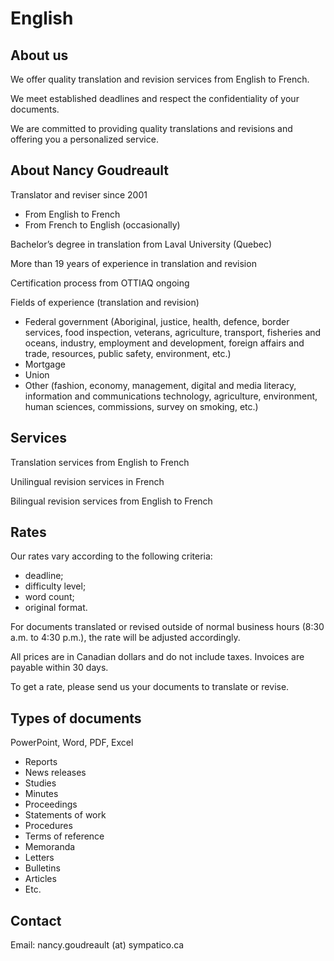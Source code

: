 # English

## About us
We offer quality translation and revision services from English to French.

We meet established deadlines and respect the confidentiality of your documents.

We are committed to providing quality translations and revisions and offering you a personalized service.

## About Nancy Goudreault
Translator and reviser since 2001
* From English to French
* From French to English (occasionally)

Bachelor’s degree in translation from Laval University (Quebec)

More than 19 years of experience in translation and revision

Certification process from OTTIAQ ongoing

Fields of experience (translation and revision)
* Federal government (Aboriginal, justice, health, defence, border services, food inspection, veterans, agriculture, transport, fisheries and oceans, industry, employment and development, foreign affairs and trade, resources, public safety, environment, etc.)
* Mortgage
* Union
* Other (fashion, economy, management, digital and media literacy, information and communications technology, agriculture, environment, human sciences, commissions, survey on smoking, etc.)

## Services
Translation services from English to French

Unilingual revision services in French

Bilingual revision services from English to French


## Rates

Our rates vary according to the following criteria:
* deadline;
* difficulty level;
* word count;
* original format.

For documents translated or revised outside of normal business hours (8:30 a.m. to 4:30 p.m.), the rate will be adjusted accordingly.

All prices are in Canadian dollars and do not include taxes. Invoices are payable within 30 days.

To get a rate, please send us your documents to translate or revise.


## Types of documents 
PowerPoint, Word, PDF, Excel
* Reports
* News releases
* Studies
* Minutes
* Proceedings
* Statements of work
* Procedures
* Terms of reference
* Memoranda
* Letters
* Bulletins
* Articles
* Etc.

## Contact

Email: nancy.goudreault (at) sympatico.ca
